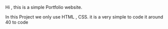 Hi ,  this is a simple Portfolio website.

In this Project we only use HTML , CSS. it is a very simple to code it around 40 to code
